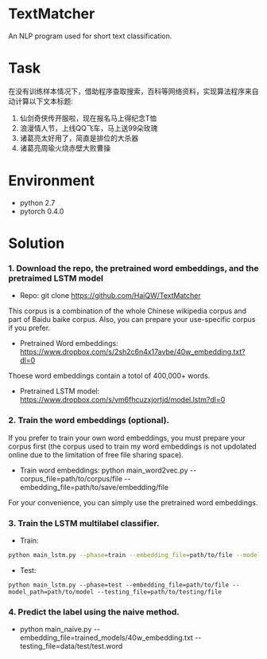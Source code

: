 # TextMatcher
An NLP program used for short text classification.

# Task 
在没有训练样本情况下，借助程序查取搜索，百科等网络资料，实现算法程序来自动计算以下文本标题:

1. 仙剑奇侠传开服啦，现在报名马上得纪念T恤
2. 浪漫情人节，上线QQ飞车，马上送99朵玫瑰
3. 诸葛亮太好用了，简直是排位的大杀器
4. 诸葛亮周瑜火烧赤壁大败曹操

# Environment
  - python 2.7
  - pytorch 0.4.0

# Solution

### 1. Download the repo, the pretrained word embeddings, and the pretraimed LSTM model

  - Repo: git clone https://github.com/HaiQW/TextMatcher
  
  This corpus is a combination of the whole Chinese wikipedia corpus and part of Baidu baike corpus.
  Also, you can prepare your use-specific corpus if you prefer.
 
  - Pretrained Word embeddings: https://www.dropbox.com/s/2sh2c6n4x17avbe/40w_embedding.txt?dl=0
  
  Thoese word embeddings contain a totol of 400,000+ words.  
  
  - Pretrained LSTM model: https://www.dropbox.com/s/vm6fhcuzxjortjd/model.lstm?dl=0


### 2. Train the word embeddings (optional).

  If you prefer to train your own word embeddings, you must prepare your corpus first (the corpus used to train my
  word embeddings is not updolated online due to the limitation of free file sharing space).
  
  - Train word embeddings: python main_word2vec.py --corpus_file=path/to/corpus/file
  --embedding_file=path/to/save/embedding/file 
  
  For your convenience, you can simply use the pretrained word embeddings.

### 3. Train the LSTM multilabel classifier.
  - Train: 
  ```bash 
  python main_lstm.py --phase=train --embedding_file=path/to/file --model_path=path/to/model
  ```
  - Test: 
  ```
  python main_lstm.py --phase=test --embedding_file=path/to/file --model_path=path/to/model --testing_file=path/to/testing/file
  ```

### 4. Predict the label using the naive method.
  - python main_naive.py --embedding_file=trained_models/40w_embedding.txt --testing_file=data/test/test.word 



